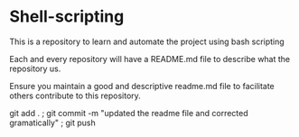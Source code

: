 # Shell-scripting

This is a repository to learn and automate the project using bash scripting 

Each and every repository will have a README.md file to describe what the repository us. 

Ensure you maintain a good and descriptive readme.md file to facilitate others contribute to this repository.

git add . ; git commit -m "updated the readme file and corrected gramatically" ; git push